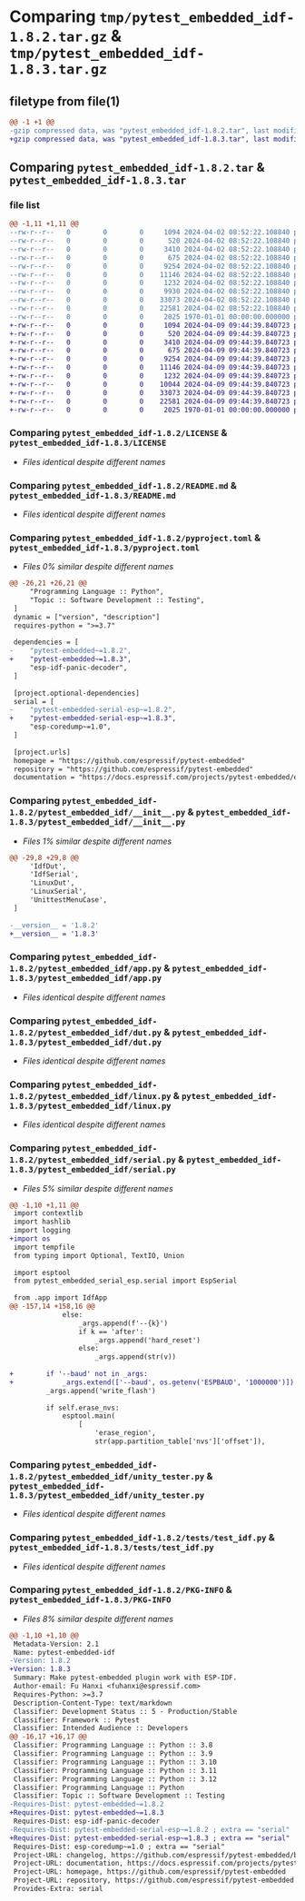 # Comparing `tmp/pytest_embedded_idf-1.8.2.tar.gz` & `tmp/pytest_embedded_idf-1.8.3.tar.gz`

## filetype from file(1)

```diff
@@ -1 +1 @@
-gzip compressed data, was "pytest_embedded_idf-1.8.2.tar", last modified: Fri Jan  1 00:00:00 2016, max compression
+gzip compressed data, was "pytest_embedded_idf-1.8.3.tar", last modified: Fri Jan  1 00:00:00 2016, max compression
```

## Comparing `pytest_embedded_idf-1.8.2.tar` & `pytest_embedded_idf-1.8.3.tar`

### file list

```diff
@@ -1,11 +1,11 @@
--rw-r--r--   0        0        0     1094 2024-04-02 08:52:22.108840 pytest_embedded_idf-1.8.2/LICENSE
--rw-r--r--   0        0        0      520 2024-04-02 08:52:22.108840 pytest_embedded_idf-1.8.2/README.md
--rw-r--r--   0        0        0     3410 2024-04-02 08:52:22.108840 pytest_embedded_idf-1.8.2/pyproject.toml
--rw-r--r--   0        0        0      675 2024-04-02 08:52:22.108840 pytest_embedded_idf-1.8.2/pytest_embedded_idf/__init__.py
--rw-r--r--   0        0        0     9254 2024-04-02 08:52:22.108840 pytest_embedded_idf-1.8.2/pytest_embedded_idf/app.py
--rw-r--r--   0        0        0    11146 2024-04-02 08:52:22.108840 pytest_embedded_idf-1.8.2/pytest_embedded_idf/dut.py
--rw-r--r--   0        0        0     1232 2024-04-02 08:52:22.108840 pytest_embedded_idf-1.8.2/pytest_embedded_idf/linux.py
--rw-r--r--   0        0        0     9930 2024-04-02 08:52:22.108840 pytest_embedded_idf-1.8.2/pytest_embedded_idf/serial.py
--rw-r--r--   0        0        0    33073 2024-04-02 08:52:22.108840 pytest_embedded_idf-1.8.2/pytest_embedded_idf/unity_tester.py
--rw-r--r--   0        0        0    22581 2024-04-02 08:52:22.108840 pytest_embedded_idf-1.8.2/tests/test_idf.py
--rw-r--r--   0        0        0     2025 1970-01-01 00:00:00.000000 pytest_embedded_idf-1.8.2/PKG-INFO
+-rw-r--r--   0        0        0     1094 2024-04-09 09:44:39.840723 pytest_embedded_idf-1.8.3/LICENSE
+-rw-r--r--   0        0        0      520 2024-04-09 09:44:39.840723 pytest_embedded_idf-1.8.3/README.md
+-rw-r--r--   0        0        0     3410 2024-04-09 09:44:39.840723 pytest_embedded_idf-1.8.3/pyproject.toml
+-rw-r--r--   0        0        0      675 2024-04-09 09:44:39.840723 pytest_embedded_idf-1.8.3/pytest_embedded_idf/__init__.py
+-rw-r--r--   0        0        0     9254 2024-04-09 09:44:39.840723 pytest_embedded_idf-1.8.3/pytest_embedded_idf/app.py
+-rw-r--r--   0        0        0    11146 2024-04-09 09:44:39.840723 pytest_embedded_idf-1.8.3/pytest_embedded_idf/dut.py
+-rw-r--r--   0        0        0     1232 2024-04-09 09:44:39.840723 pytest_embedded_idf-1.8.3/pytest_embedded_idf/linux.py
+-rw-r--r--   0        0        0    10044 2024-04-09 09:44:39.840723 pytest_embedded_idf-1.8.3/pytest_embedded_idf/serial.py
+-rw-r--r--   0        0        0    33073 2024-04-09 09:44:39.840723 pytest_embedded_idf-1.8.3/pytest_embedded_idf/unity_tester.py
+-rw-r--r--   0        0        0    22581 2024-04-09 09:44:39.840723 pytest_embedded_idf-1.8.3/tests/test_idf.py
+-rw-r--r--   0        0        0     2025 1970-01-01 00:00:00.000000 pytest_embedded_idf-1.8.3/PKG-INFO
```

### Comparing `pytest_embedded_idf-1.8.2/LICENSE` & `pytest_embedded_idf-1.8.3/LICENSE`

 * *Files identical despite different names*

### Comparing `pytest_embedded_idf-1.8.2/README.md` & `pytest_embedded_idf-1.8.3/README.md`

 * *Files identical despite different names*

### Comparing `pytest_embedded_idf-1.8.2/pyproject.toml` & `pytest_embedded_idf-1.8.3/pyproject.toml`

 * *Files 0% similar despite different names*

```diff
@@ -26,21 +26,21 @@
     "Programming Language :: Python",
     "Topic :: Software Development :: Testing",
 ]
 dynamic = ["version", "description"]
 requires-python = ">=3.7"
 
 dependencies = [
-    "pytest-embedded~=1.8.2",
+    "pytest-embedded~=1.8.3",
     "esp-idf-panic-decoder",
 ]
 
 [project.optional-dependencies]
 serial = [
-    "pytest-embedded-serial-esp~=1.8.2",
+    "pytest-embedded-serial-esp~=1.8.3",
     "esp-coredump~=1.0",
 ]
 
 [project.urls]
 homepage = "https://github.com/espressif/pytest-embedded"
 repository = "https://github.com/espressif/pytest-embedded"
 documentation = "https://docs.espressif.com/projects/pytest-embedded/en/latest/"
```

### Comparing `pytest_embedded_idf-1.8.2/pytest_embedded_idf/__init__.py` & `pytest_embedded_idf-1.8.3/pytest_embedded_idf/__init__.py`

 * *Files 1% similar despite different names*

```diff
@@ -29,8 +29,8 @@
     'IdfDut',
     'IdfSerial',
     'LinuxDut',
     'LinuxSerial',
     'UnittestMenuCase',
 ]
 
-__version__ = '1.8.2'
+__version__ = '1.8.3'
```

### Comparing `pytest_embedded_idf-1.8.2/pytest_embedded_idf/app.py` & `pytest_embedded_idf-1.8.3/pytest_embedded_idf/app.py`

 * *Files identical despite different names*

### Comparing `pytest_embedded_idf-1.8.2/pytest_embedded_idf/dut.py` & `pytest_embedded_idf-1.8.3/pytest_embedded_idf/dut.py`

 * *Files identical despite different names*

### Comparing `pytest_embedded_idf-1.8.2/pytest_embedded_idf/linux.py` & `pytest_embedded_idf-1.8.3/pytest_embedded_idf/linux.py`

 * *Files identical despite different names*

### Comparing `pytest_embedded_idf-1.8.2/pytest_embedded_idf/serial.py` & `pytest_embedded_idf-1.8.3/pytest_embedded_idf/serial.py`

 * *Files 5% similar despite different names*

```diff
@@ -1,10 +1,11 @@
 import contextlib
 import hashlib
 import logging
+import os
 import tempfile
 from typing import Optional, TextIO, Union
 
 import esptool
 from pytest_embedded_serial_esp.serial import EspSerial
 
 from .app import IdfApp
@@ -157,14 +158,16 @@
             else:
                 _args.append(f'--{k}')
                 if k == 'after':
                     _args.append('hard_reset')
                 else:
                     _args.append(str(v))
 
+        if '--baud' not in _args:
+            _args.extend(['--baud', os.getenv('ESPBAUD', '1000000')])
         _args.append('write_flash')
 
         if self.erase_nvs:
             esptool.main(
                 [
                     'erase_region',
                     str(app.partition_table['nvs']['offset']),
```

### Comparing `pytest_embedded_idf-1.8.2/pytest_embedded_idf/unity_tester.py` & `pytest_embedded_idf-1.8.3/pytest_embedded_idf/unity_tester.py`

 * *Files identical despite different names*

### Comparing `pytest_embedded_idf-1.8.2/tests/test_idf.py` & `pytest_embedded_idf-1.8.3/tests/test_idf.py`

 * *Files identical despite different names*

### Comparing `pytest_embedded_idf-1.8.2/PKG-INFO` & `pytest_embedded_idf-1.8.3/PKG-INFO`

 * *Files 8% similar despite different names*

```diff
@@ -1,10 +1,10 @@
 Metadata-Version: 2.1
 Name: pytest-embedded-idf
-Version: 1.8.2
+Version: 1.8.3
 Summary: Make pytest-embedded plugin work with ESP-IDF.
 Author-email: Fu Hanxi <fuhanxi@espressif.com>
 Requires-Python: >=3.7
 Description-Content-Type: text/markdown
 Classifier: Development Status :: 5 - Production/Stable
 Classifier: Framework :: Pytest
 Classifier: Intended Audience :: Developers
@@ -16,17 +16,17 @@
 Classifier: Programming Language :: Python :: 3.8
 Classifier: Programming Language :: Python :: 3.9
 Classifier: Programming Language :: Python :: 3.10
 Classifier: Programming Language :: Python :: 3.11
 Classifier: Programming Language :: Python :: 3.12
 Classifier: Programming Language :: Python
 Classifier: Topic :: Software Development :: Testing
-Requires-Dist: pytest-embedded~=1.8.2
+Requires-Dist: pytest-embedded~=1.8.3
 Requires-Dist: esp-idf-panic-decoder
-Requires-Dist: pytest-embedded-serial-esp~=1.8.2 ; extra == "serial"
+Requires-Dist: pytest-embedded-serial-esp~=1.8.3 ; extra == "serial"
 Requires-Dist: esp-coredump~=1.0 ; extra == "serial"
 Project-URL: changelog, https://github.com/espressif/pytest-embedded/blob/main/CHANGELOG.md
 Project-URL: documentation, https://docs.espressif.com/projects/pytest-embedded/en/latest/
 Project-URL: homepage, https://github.com/espressif/pytest-embedded
 Project-URL: repository, https://github.com/espressif/pytest-embedded
 Provides-Extra: serial
```

